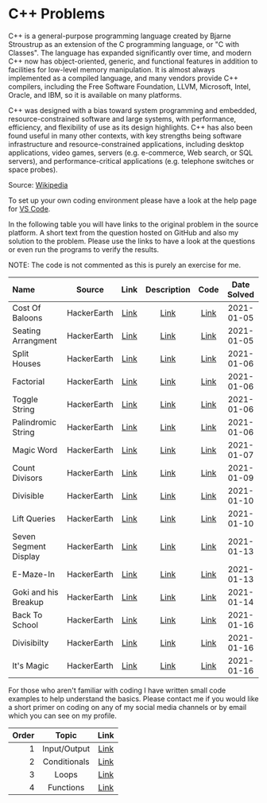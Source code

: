 # C++ Problems
C++ is a general-purpose programming language created by Bjarne Stroustrup as an extension of the C programming language, or "C with Classes". The language has expanded significantly over time, and modern C++ now has object-oriented, generic, and functional features in addition to facilities for low-level memory manipulation. It is almost always implemented as a compiled language, and many vendors provide C++ compilers, including the Free Software Foundation, LLVM, Microsoft, Intel, Oracle, and IBM, so it is available on many platforms.

C++ was designed with a bias toward system programming and embedded, resource-constrained software and large systems, with performance, efficiency, and flexibility of use as its design highlights. C++ has also been found useful in many other contexts, with key strengths being software infrastructure and resource-constrained applications, including desktop applications, video games, servers (e.g. e-commerce, Web search, or SQL servers), and performance-critical applications (e.g. telephone switches or space probes).

Source: [Wikipedia](https://en.wikipedia.org/wiki/C%2B%2B)

To set up your own coding environment please have a look at the help page for [VS Code](https://code.visualstudio.com/docs/languages/cpp).

In the following table you will have links to the original problem in the source platform. A short text from the question hosted on GitHub and also my solution to the problem. Please use the links to have a look at the questions or even run the programs to verify the results.

NOTE: The code is not commented as this is purely an exercise for me.

|Name|Source|Link|Description|Code|Date Solved|
|:--|:--:|:--:|:--:|:--:|:--:|
|Cost Of Baloons|HackerEarth|[Link](https://www.hackerearth.com/practice/basic-programming/input-output/basics-of-input-output/practice-problems/algorithm/mojtaba-prepares-contest-29b2a044/)|[Link](costofbaloons.md)|[Link](costofbaloons.cpp)|2021-01-05|
|Seating Arrangment|HackerEarth|[Link](https://www.hackerearth.com/practice/basic-programming/input-output/basics-of-input-output/practice-problems/algorithm/seating-arrangement-1/description/)|[Link](seatingarrangement.md)|[Link](seatingarrangement.cpp)|2021-01-05|
|Split Houses|HackerEarth|[Link](https://www.hackerearth.com/practice/basic-programming/input-output/basics-of-input-output/practice-problems/algorithm/split-house-547be0e9/description/)|[Link](splithouses.md)|[Link](splithouses.cpp)|2021-01-06|
|Factorial|HackerEarth|[Link](https://www.hackerearth.com/practice/basic-programming/input-output/basics-of-input-output/practice-problems/algorithm/find-factorial/)|[Link](factorial.md)|[Link](factorial.cpp)|2021-01-06|
|Toggle String|HackerEarth|[Link](https://www.hackerearth.com/practice/basic-programming/input-output/basics-of-input-output/practice-problems/algorithm/modify-the-string/submissions/)|[Link](togglestring.md)|[Link](togglestring.cpp)|2021-01-06|
|Palindromic String|HackerEarth|[Link](https://www.hackerearth.com/practice/basic-programming/input-output/basics-of-input-output/practice-problems/algorithm/palindrome-check-2/submissions/)|[Link](palindromicstring.md)|[Link](palindromicstring.cpp)|2021-01-06|
|Magic Word|HackerEarth|[Link](https://www.hackerearth.com/practice/basic-programming/input-output/basics-of-input-output/practice-problems/algorithm/magical-word/)|[Link](magicword.md)|[Link](magicword.cpp)|2021-01-07|
|Count Divisors|HackerEarth|[Link](https://www.hackerearth.com/practice/basic-programming/input-output/basics-of-input-output/practice-problems/algorithm/count-divisors/description/)|[Link](countdivisors.md)|[Link](countdivisors.cpp)|2021-01-09|
|Divisible|HackerEarth|[Link](https://www.hackerearth.com/practice/basic-programming/input-output/basics-of-input-output/practice-problems/algorithm/divisibe-or-2d8e196a/description/)|[Link](divisible.md)|[Link](divisible.cpp)|2021-01-10|
|Lift Queries|HackerEarth|[Link](https://www.hackerearth.com/practice/basic-programming/input-output/basics-of-input-output/practice-problems/algorithm/lift-queries/description/)|[Link](liftqueries.md)|[Link](liftqueries.cpp)|2021-01-10|
|Seven Segment Display|HackerEarth|[Link](https://www.hackerearth.com/practice/basic-programming/input-output/basics-of-input-output/practice-problems/algorithm/seven-segment-display-nov-easy-e7f87ce0/description/)|[Link](sevensegmentdisplay.md)|[Link](sevensegmentdisplay.cpp)|2021-01-13|
|E-Maze-In|HackerEarth|[Link](https://www.hackerearth.com/practice/basic-programming/input-output/basics-of-input-output/practice-problems/algorithm/e-maze-in-1aa4e2ac/description/)|[Link](emazein.md)|[Link](emazein.cpp)|2021-01-13|
|Goki and his Breakup|HackerEarth|[Link](https://www.hackerearth.com/practice/basic-programming/input-output/basics-of-input-output/practice-problems/algorithm/tds-and-his-breakup/description/)|[Link](gokiandhisbreakup.md)|[Link](gokiandhisbreakup.cpp)|2021-01-14|
|Back To School|HackerEarth|[Link](https://www.hackerearth.com/practice/basic-programming/input-output/basics-of-input-output/practice-problems/algorithm/back-to-school-1/description/)|[Link](backtoschool.md)|[Link](backtoschool.cpp)|2021-01-16|
|Divisibilty|HackerEarth|[Link](https://www.hackerearth.com/practice/basic-programming/input-output/basics-of-input-output/practice-problems/algorithm/divisible-or-not-81b86ad7/description/)|[Link](divisibility.md)|[Link](divisibility.cpp)|2021-01-16|
|It's Magic|HackerEarth|[Link](https://www.hackerearth.com/practice/basic-programming/input-output/basics-of-input-output/practice-problems/algorithm/its-magic/description/)|[Link](itsmagic.md)|[Link](itsmagic.cpp)|2021-01-16|

For those who aren't familiar with coding I have written small code examples to help understand the basics. Please contact me if you would like a short primer on coding on any of my social media channels or by email which you can see on my profile.

|Order|Topic|Link|
|--:|:-:|:-:|
|1|Input/Output|[Link](tutorial1.md)|
|2|Conditionals|[Link](tutorial2.md)|
|3|Loops|[Link](tutorial3.md)|
|4|Functions|[Link](tutorial4.md)|